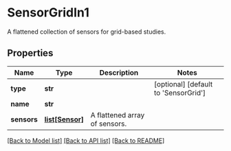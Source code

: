 # SensorGridIn1

A flattened collection of sensors for grid-based studies.
## Properties
Name | Type | Description | Notes
------------ | ------------- | ------------- | -------------
**type** | **str** |  | [optional] [default to 'SensorGrid']
**name** | **str** |  | 
**sensors** | [**list[Sensor]**](Sensor.md) | A flattened array of sensors. | 

[[Back to Model list]](../README.md#documentation-for-models) [[Back to API list]](../README.md#documentation-for-api-endpoints) [[Back to README]](../README.md)


